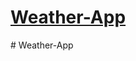 ﻿# <a href=https://nikhilsingaraju.github.io/Weather-App/> Weather-App</a> 
#   W e a t h e r - A p p  
 